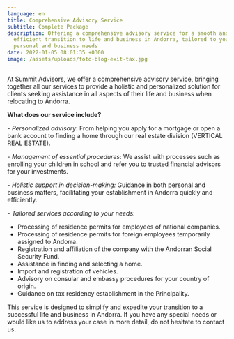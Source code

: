 ```yaml
---
language: en
title: Comprehensive Advisory Service
subtitle: Complete Package
description: Offering a comprehensive advisory service for a smooth and
  efficient transition to life and business in Andorra, tailored to your
  personal and business needs
date: 2022-01-05 08:01:35 +0300
image: /assets/uploads/foto-blog-exit-tax.jpg
---
```

At Summit Advisors, we offer a comprehensive advisory service, bringing together all our services to provide a holistic and personalized solution for clients seeking assistance in all aspects of their life and business when relocating to Andorra.

**What does our service include?**

\- *Personalized advisory*: From helping you apply for a mortgage or open a bank account to finding a home through our real estate division (VERTICAL REAL ESTATE).

\- *Management of essential procedures*: We assist with processes such as enrolling your children in school and refer you to trusted financial advisors for your investments.

\- *Holistic support in decision-making:* Guidance in both personal and business matters, facilitating your establishment in Andorra quickly and efficiently.

\- *Tailored services according to your need*s:

* Processing of residence permits for employees of national companies.
* Processing of residence permits for foreign employees temporarily assigned to Andorra.
* Registration and affiliation of the company with the Andorran Social Security Fund.
* Assistance in finding and selecting a home.
* Import and registration of vehicles.
* Advisory on consular and embassy procedures for your country of origin.
* Guidance on tax residency establishment in the Principality.

This service is designed to simplify and expedite your transition to a successful life and business in Andorra. If you have any special needs or would like us to address your case in more detail, do not hesitate to contact us.
